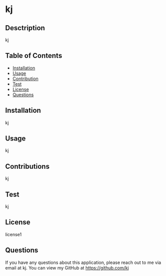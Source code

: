 # kj

  ## Desctription
  kj

  ## Table of Contents
  * [Installation](##installation)
  * [Usage](#usage)
  * [Contribution](#contributions)
  * [Test](#test)
  * [License](#license)
  * [Questions](#questions)

  ## Installation
  kj

  ## Usage
  kj

  ## Contributions
  kj

  ## Test
  kj

  ## License
  license1

  ## Questions

  If you have any questions about this application, please reach out to me via email at kj. You can view my GitHub at https://github.com/kj





